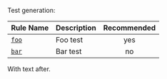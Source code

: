 Test generation:

<!-- Rule Table Start -->
| **Rule Name** | **Description** | **Recommended** |
| :- | :- | :-: |
| [`foo`](./docs/rules/foo.md) | Foo test | yes |
| [`bar`](./docs/rules/bar.md) | Bar test | no |

<!-- Rule Table End -->

With text after.
